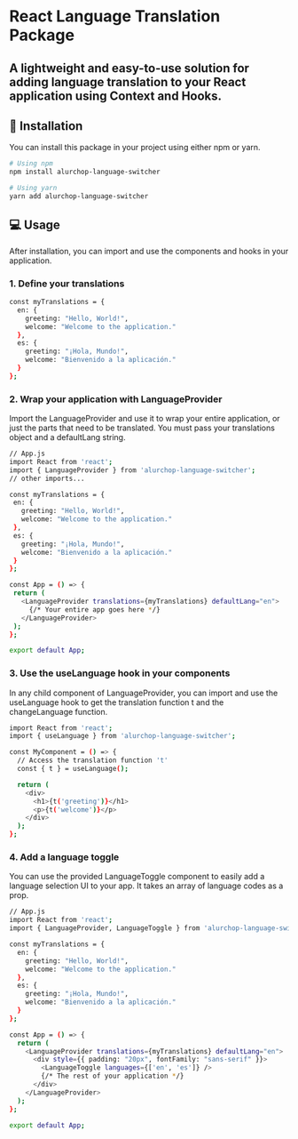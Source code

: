 # React Language Translation Package

## A lightweight and easy-to-use solution for adding language translation to your React application using Context and Hooks.

## 🚀 Installation
You can install this package in your project using either npm or yarn.

```bash
# Using npm
npm install alurchop-language-switcher

# Using yarn
yarn add alurchop-language-switcher

```
## 💻 Usage
After installation, you can import and use the components and hooks in your application.

### 1. Define your translations

```bash
const myTranslations = {
  en: {
    greeting: "Hello, World!",
    welcome: "Welcome to the application."
  },
  es: {
    greeting: "¡Hola, Mundo!",
    welcome: "Bienvenido a la aplicación."
  }
};
```
### 2. Wrap your application with LanguageProvider
 Import the LanguageProvider and use it to wrap your entire application, or just the parts that need to be translated. You must pass your translations object and a defaultLang string.

 ```bash
 // App.js
import React from 'react';
import { LanguageProvider } from 'alurchop-language-switcher';
// other imports...

const myTranslations = {
  en: {
    greeting: "Hello, World!",
    welcome: "Welcome to the application."
  },
  es: {
    greeting: "¡Hola, Mundo!",
    welcome: "Bienvenido a la aplicación."
  }
};

const App = () => {
  return (
    <LanguageProvider translations={myTranslations} defaultLang="en">
      {/* Your entire app goes here */}
    </LanguageProvider>
  );
};

export default App;
```
### 3. Use the useLanguage hook in your components
In any child component of LanguageProvider, you can import and use the useLanguage hook to get the translation function t and the changeLanguage function.

```bash
import React from 'react';
import { useLanguage } from 'alurchop-language-switcher';

const MyComponent = () => {
  // Access the translation function 't'
  const { t } = useLanguage();

  return (
    <div>
      <h1>{t('greeting')}</h1>
      <p>{t('welcome')}</p>
    </div>
  );
};
```
### 4.  Add a language toggle
You can use the provided LanguageToggle component to easily add a language selection UI to your app. It takes an array of language codes as a prop.

```bash
// App.js
import React from 'react';
import { LanguageProvider, LanguageToggle } from 'alurchop-language-switcher';

const myTranslations = {
  en: {
    greeting: "Hello, World!",
    welcome: "Welcome to the application."
  },
  es: {
    greeting: "¡Hola, Mundo!",
    welcome: "Bienvenido a la aplicación."
  }
};

const App = () => {
  return (
    <LanguageProvider translations={myTranslations} defaultLang="en">
      <div style={{ padding: "20px", fontFamily: "sans-serif" }}>
        <LanguageToggle languages={['en', 'es']} />
        {/* The rest of your application */}
      </div>
    </LanguageProvider>
  );
};

export default App;
```